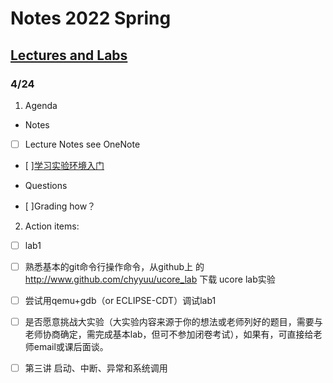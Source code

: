 # Notes 2022 Spring

##  [Lectures and Labs](https://github.com/hmu1540/os_course_info)

### 4/24 

1. Agenda

- Notes

- [ ] Lecture Notes see OneNote

- [ ][学习实验环境入门](https://www.lanqiao.cn/courses/221/learning/?id=709)

- Questions

- [ ]Grading how？

2. Action items: 

- [ ] lab1
- [ ] 熟悉基本的git命令行操作命令，从github上 的 http://www.github.com/chyyuu/ucore_lab 下载 ucore lab实验
- [ ] 尝试用qemu+gdb（or ECLIPSE-CDT）调试lab1
- [ ] 是否愿意挑战大实验（大实验内容来源于你的想法或老师列好的题目，需要与老师协商确定，需完成基本lab，但可不参加闭卷考试），如果有，可直接给老师email或课后面谈。
- [ ] 第三讲 启动、中断、异常和系统调用

